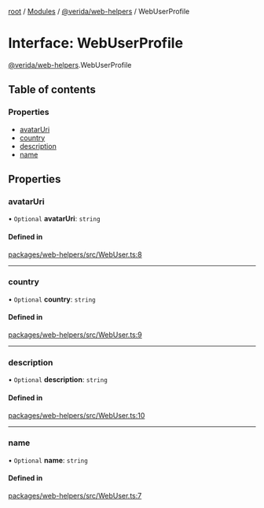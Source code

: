 [root](../README.md) / [Modules](../modules.md) / [@verida/web-helpers](../modules/verida_web_helpers.md) / WebUserProfile

# Interface: WebUserProfile

[@verida/web-helpers](../modules/verida_web_helpers.md).WebUserProfile

## Table of contents

### Properties

- [avatarUri](verida_web_helpers.WebUserProfile.md#avataruri)
- [country](verida_web_helpers.WebUserProfile.md#country)
- [description](verida_web_helpers.WebUserProfile.md#description)
- [name](verida_web_helpers.WebUserProfile.md#name)

## Properties

### avatarUri

• `Optional` **avatarUri**: `string`

#### Defined in

[packages/web-helpers/src/WebUser.ts:8](https://github.com/verida/verida-js/blob/5040472/packages/web-helpers/src/WebUser.ts#L8)

___

### country

• `Optional` **country**: `string`

#### Defined in

[packages/web-helpers/src/WebUser.ts:9](https://github.com/verida/verida-js/blob/5040472/packages/web-helpers/src/WebUser.ts#L9)

___

### description

• `Optional` **description**: `string`

#### Defined in

[packages/web-helpers/src/WebUser.ts:10](https://github.com/verida/verida-js/blob/5040472/packages/web-helpers/src/WebUser.ts#L10)

___

### name

• `Optional` **name**: `string`

#### Defined in

[packages/web-helpers/src/WebUser.ts:7](https://github.com/verida/verida-js/blob/5040472/packages/web-helpers/src/WebUser.ts#L7)
